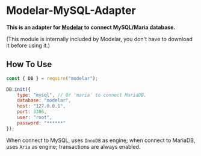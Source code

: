 # Modelar-MySQL-Adapter

**This is an adapter for [Modelar](https://github.com/hyurl/modelar) to**
**connect MySQL/Maria database.**

(This module is internally included by Modelar, you don't have to download it
before using it.)

## How To Use

```javascript
const { DB } = require("modelar");

DB.init({
    type: "mysql", // Or 'maria' to connect MariaDB.
    database: "modelar",
    host: "127.0.0.1",
    port: 3306,
    user: "root",
    password: "******"
});
```

When connect to MySQL, uses `InnoDB` as engine; when connect to MariaDB, uses 
`Aria` as engine; transactions are always enabled.